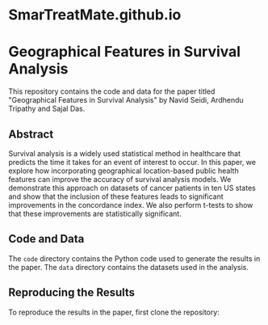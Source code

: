 # SmarTreatMate.github.io
# Geographical Features in Survival Analysis

This repository contains the code and data for the paper titled "Geographical Features in Survival Analysis" by Navid Seidi, Ardhendu Tripathy and Sajal Das.

## Abstract
Survival analysis is a widely used statistical method in healthcare that predicts the time it takes for an event of interest to occur. In this paper, we explore how incorporating geographical location-based public health features can improve the accuracy of survival analysis models. We demonstrate this approach on datasets of cancer patients in ten US states and show that the inclusion of these features leads to significant improvements in the concordance index. We also perform t-tests to show that these improvements are statistically significant.

## Code and Data
The `code` directory contains the Python code used to generate the results in the paper. The `data` directory contains the datasets used in the analysis.

## Reproducing the Results
To reproduce the results in the paper, first clone the repository:

